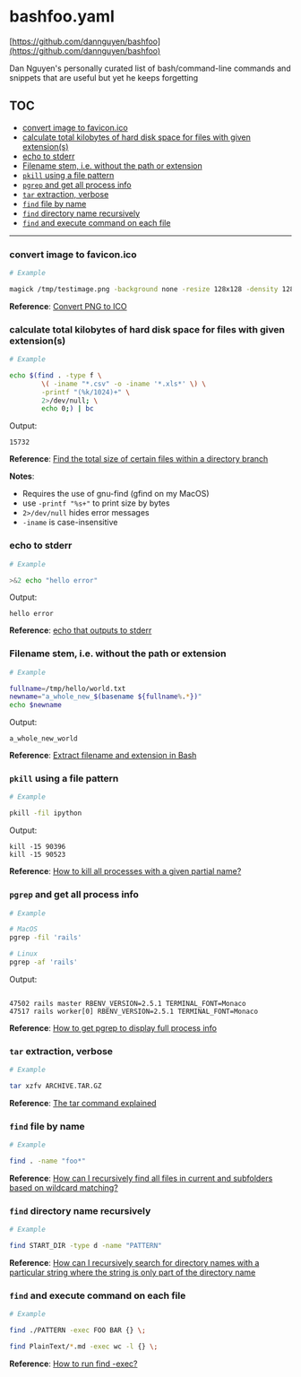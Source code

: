 
# bashfoo.yaml

[https://github.com/dannguyen/bashfoo](https://github.com/dannguyen/bashfoo)

Dan Nguyen's personally curated list of bash/command-line commands and snippets
  that are useful but yet he keeps forgetting


## TOC

- [convert image to favicon.ico](#manifest-convert-image-to-favicon-ico)
- [calculate total kilobytes of hard disk space for files with given extension(s)](#manifest-calculate-total-kilobytes-of-hard-disk-space-for-files-with-given-extension-s-)
- [echo to stderr](#manifest-echo-to-stderr)
- [Filename stem, i.e. without the path or extension](#manifest-filename-stem-i-e-without-the-path-or-extension)
- [`pkill` using a file pattern](#manifest--pkill-using-a-file-pattern)
- [`pgrep` and get all process info](#manifest--pgrep-and-get-all-process-info)
- [`tar` extraction, verbose](#manifest--tar-extraction-verbose)
- [`find` file by name](#manifest--find-file-by-name)
- [`find` directory name recursively](#manifest--find-directory-name-recursively)
- [`find` and execute command on each file](#manifest--find-and-execute-command-on-each-file)

------



<a name="manifest-convert-image-to-favicon-ico" id="manifest-convert-image-to-favicon-ico"></a>

### convert image to favicon.ico

```sh
# Example

magick /tmp/testimage.png -background none -resize 128x128 -density 128x128 favicon.ico
```

**Reference**: [Convert PNG to ICO](https://imagemagick.org/discourse-server/viewtopic.php?t=36031)


<a name="manifest-calculate-total-kilobytes-of-hard-disk-space-for-files-with-given-extension-s-" id="manifest-calculate-total-kilobytes-of-hard-disk-space-for-files-with-given-extension-s-"></a>

### calculate total kilobytes of hard disk space for files with given extension(s)

```sh
# Example

echo $(find . -type f \
        \( -iname "*.csv" -o -iname '*.xls*' \) \
        -printf "(%k/1024)+" \
        2>/dev/null; \
        echo 0;) | bc
```

Output:

```
15732
```

**Reference**: [Find the total size of certain files within a directory branch](https://unix.stackexchange.com/questions/41550/find-the-total-size-of-certain-files-within-a-directory-branch/148472)

**Notes**: 



- Requires the use of gnu-find (gfind on my MacOS)
- use `-printf "%s+"` to print size by bytes
- `2>/dev/null` hides error messages
- `-iname` is case-insensitive


<a name="manifest-echo-to-stderr" id="manifest-echo-to-stderr"></a>

### echo to stderr

```sh
# Example

>&2 echo "hello error"
```

Output:

```
hello error
```

**Reference**: [echo that outputs to stderr](https://stackoverflow.com/questions/2990414/echo-that-outputs-to-stderr)


<a name="manifest-filename-stem-i-e-without-the-path-or-extension" id="manifest-filename-stem-i-e-without-the-path-or-extension"></a>

### Filename stem, i.e. without the path or extension

```sh
# Example

fullname=/tmp/hello/world.txt
newname="a_whole_new_$(basename ${fullname%.*})"
echo $newname
```

Output:

```
a_whole_new_world
```

**Reference**: [Extract filename and extension in Bash](https://stackoverflow.com/questions/965053/extract-filename-and-extension-in-bash)


<a name="manifest--pkill-using-a-file-pattern" id="manifest--pkill-using-a-file-pattern"></a>

### `pkill` using a file pattern

```sh
# Example

pkill -fil ipython
```

Output:

```
kill -15 90396
kill -15 90523
```

**Reference**: [How to kill all processes with a given partial name?](https://stackoverflow.com/questions/8987037/how-to-kill-all-processes-with-a-given-partial-name)


<a name="manifest--pgrep-and-get-all-process-info" id="manifest--pgrep-and-get-all-process-info"></a>

### `pgrep` and get all process info

```sh
# Example

# MacOS
pgrep -fil 'rails'

# Linux
pgrep -af 'rails'
```

Output:

```

47502 rails master RBENV_VERSION=2.5.1 TERMINAL_FONT=Monaco
47517 rails worker[0] RBENV_VERSION=2.5.1 TERMINAL_FONT=Monaco
```

**Reference**: [How to get pgrep to display full process info](https://serverfault.com/questions/77162/how-to-get-pgrep-to-display-full-process-info)


<a name="manifest--tar-extraction-verbose" id="manifest--tar-extraction-verbose"></a>

### `tar` extraction, verbose

```sh
# Example

tar xzfv ARCHIVE.TAR.GZ
```

**Reference**: [The tar command explained](https://www.howtoforge.com/tutorial/linux-tar-command/)


<a name="manifest--find-file-by-name" id="manifest--find-file-by-name"></a>

### `find` file by name

```sh
# Example

find . -name "foo*"
```

**Reference**: [How can I recursively find all files in current and subfolders based on wildcard matching?](https://stackoverflow.com/questions/5905054/how-can-i-recursively-find-all-files-in-current-and-subfolders-based-on-wildcard)


<a name="manifest--find-directory-name-recursively" id="manifest--find-directory-name-recursively"></a>

### `find` directory name recursively

```sh
# Example

find START_DIR -type d -name "PATTERN"
```

**Reference**: [How can I recursively search for directory names with a particular string where the string is only part of the directory name](https://askubuntu.com/questions/153144/how-can-i-recursively-search-for-directory-names-with-a-particular-string-where)


<a name="manifest--find-and-execute-command-on-each-file" id="manifest--find-and-execute-command-on-each-file"></a>

### `find` and execute command on each file

```sh
# Example

find ./PATTERN -exec FOO BAR {} \;

find PlainText/*.md -exec wc -l {} \;
```

**Reference**: [How to run find -exec?](https://unix.stackexchange.com/questions/12902/how-to-run-find-exec)
